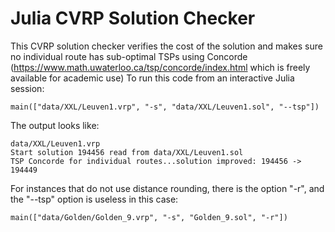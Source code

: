 # Julia CVRP Solution Checker
This CVRP solution checker verifies the cost of the solution and makes sure no individual route has sub-optimal TSPs using Concorde (https://www.math.uwaterloo.ca/tsp/concorde/index.html which is freely available for academic use)
To run this code from an interactive Julia session:

```console
main(["data/XXL/Leuven1.vrp", "-s", "data/XXL/Leuven1.sol", "--tsp"])
```

The output looks like:

```console
data/XXL/Leuven1.vrp
Start solution 194456 read from data/XXL/Leuven1.sol
TSP Concorde for individual routes...solution improved: 194456 -> 194449
```

For instances that do not use distance rounding, there is the option "-r", and the "--tsp" option is useless in this case:

```console
main(["data/Golden/Golden_9.vrp", "-s", "Golden_9.sol", "-r"])
```


